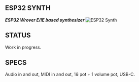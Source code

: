 ## ESP32 SYNTH
***ESP32 Wrover E/IE based synthesizer***
![ESP32 Synth](https://github.com/joelucedo/ESP32-synth1/assets/132199473/97209b16-8456-4b85-83b0-565d3a3fbc0c)

## STATUS
Work in progress.
</br>
## SPECS
Audio in and out, MIDI in and out, 16 pot + 1 volume pot, USB-C.
